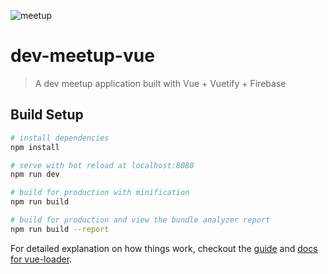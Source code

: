 ![meetup](https://user-images.githubusercontent.com/13827656/30291451-ab617490-973b-11e7-9725-b9467c65ef5b.jpg)

# dev-meetup-vue

> A dev meetup application built with Vue + Vuetify + Firebase

## Build Setup

``` bash
# install dependencies
npm install

# serve with hot reload at localhost:8080
npm run dev

# build for production with minification
npm run build

# build for production and view the bundle analyzer report
npm run build --report
```

For detailed explanation on how things work, checkout the [guide](http://vuejs-templates.github.io/webpack/) and [docs for vue-loader](http://vuejs.github.io/vue-loader).
